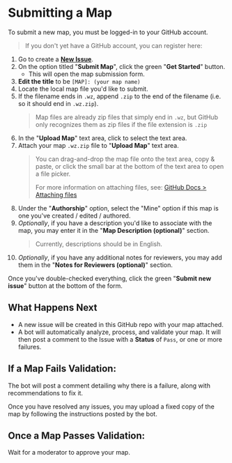 # Submitting a Map

To submit a new map, you must be logged-in to your GitHub account.
> If you don't yet have a GitHub account, you can register here:

1. Go to create a **[New Issue](https://github.com/past-due/issue_template_test/issues/new/choose)**.
2. On the option titled "**Submit Map**", click the green "**Get Started**" button.
   - This will open the map submission form.
3. **Edit the title** to be `[MAP]: (your map name)`
4. Locate the local map file you'd like to submit.
5. If the filename ends in `.wz`, append `.zip` to the end of the filename (i.e. so it should end in `.wz.zip`).
   > Map files are already zip files that simply end in `.wz`, but GitHub only recognizes them as zip files if the file extension is `.zip`
6. In the "**Upload Map**" text area, click to select the text area.
7. Attach your map `.wz.zip` file to "**Upload Map**" text area.
   > You can drag-and-drop the map file onto the text area, copy & paste, or click the small bar at the bottom of the text area to open a file picker.
   > 
   > For more information on attaching files, see: [GitHub Docs > Attaching files](https://docs.github.com/en/get-started/writing-on-github/working-with-advanced-formatting/attaching-files)
8. Under the "**Authorship**" option, select the "Mine" option if this map is one you've created / edited / authored.
9. _Optionally_, if you have a description you'd like to associate with the map, you may enter it in the "**Map Description (optional)**" section.
   > Currently, descriptions should be in English.
10. _Optionally_, if you have any additional notes for reviewers, you may add them in the "**Notes for Reviewers (optional)**" section.

Once you've double-checked everything, click the green "**Submit new issue**" button at the bottom of the form.

## What Happens Next

- A new issue will be created in this GitHub repo with your map attached.
- A bot will automatically analyze, process, and validate your map. It will then post a comment to the Issue with a **Status** of `Pass`, or one or more failures.

## If a Map Fails Validation:

The bot will post a comment detailing why there is a failure, along with recommendations to fix it.

Once you have resolved any issues, you may upload a fixed copy of the map by following the instructions posted by the bot.

## Once a Map Passes Validation:

Wait for a moderator to approve your map.


